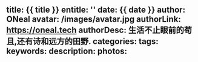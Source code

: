 title: {{ title }}
entitle: ''
date: {{ date }}
author: ONeal
avatar: /images/avatar.jpg
authorLink: https://oneal.tech
authorDesc: 生活不止眼前的苟且,还有诗和远方的田野.
categories: 
tags: 
keywords: 
description: 
photos: 
---
